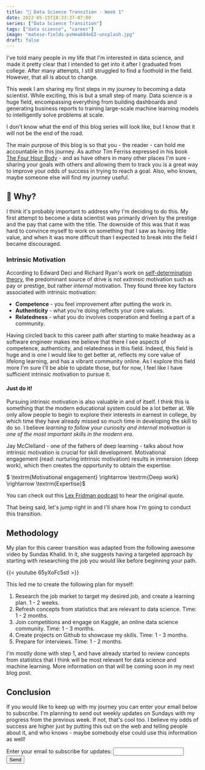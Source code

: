 ```yaml
---
title: "🎉 Data Science Transition - Week 1"
date: 2022-05-15T18:33:37-07:00
series: ["Data Science Transition"]
tags: ["data science", "career"]
image: "matese-fields-pvHma684eEI-unsplash.jpg"
draft: false
---
```

I've told many people in my life that I'm interested in data science, and made it pretty clear that I intended to get into it after I graduated from college. After many attempts, I still struggled to find a foothold in the field. However, that all is about to change.

This week I am sharing my first steps in my journey to becoming a data scientist. While exciting, this is but a small step of many. Data science is a huge field, encompassing everything from building dashboards and generating business reports to training large-scale machine learning models to intelligently solve problems at scale.

I don't know what the end of this blog series will look like, but I know that it will not be the end of the road.

The main purpose of this blog is so that you - the reader - can hold me accountable in this journey. As author Tim Ferriss expressed in his book [The Four Hour Body](https://www.amazon.com/4-Hour-Body-Uncommon-Incredible-Superhuman/dp/0307704610) - and as have others in many other places I'm sure - sharing your goals with others and allowing them to track you is a great way to improve your odds of success in trying to reach a goal. Also, who knows, maybe someone else will find my journey useful.

## 🤔 Why?

I think it's probably important to address why I'm deciding to do this. My first attempt to become a data scientist was primarily driven by the prestige and the pay that came with the title. The downside of this was that it was hard to convince myself to work on something that I saw as having little value, and when it was more difficult than I expected to break into the field I became discouraged.

### Intrinsic Motivation

According to Edward Deci and Richard Ryan's work on [self-determination theory](https://en.wikipedia.org/wiki/Self-determination_theory), the predominant source of drive is not *extrinsic* motivation such as pay or prestige, but rather *internal* motivation. They found three key factors associated with intrinsic motivation:

- **Competence** - you feel improvement after putting the work in.
- **Authenticity** - what you're doing reflects your core values.
- **Relatedness** - what you do involves cooperation and feeling a part of a community.

Having circled back to this career path after starting to make headway as a software engineer makes me believe that there I see aspects of competence, authenticity, and relatedness in this field. Indeed, this field is huge and is one I would like to get better at, reflects my core value of lifelong learning, and has a vibrant community online. As I explore this field more I'm sure I'll be able to update those, but for now, I feel like I have sufficient intrinsic motivation to pursue it.

#### Just do it!

Pursuing intrinsic motivation is also valuable in and of itself. I think this is something that the modern educational system could be a lot better at. We only allow people to begin to explore their interests in earnest in college, by which time they have already missed so much time in developing the skill to do so. I believe *learning to follow your curiosity and internal motivation is one of the most important skills in the modern era*.

Jay McClelland - one of the fathers of deep learning - talks about how intrinsic motivation is crucial for skill development. Motivational engagement (read: nurturing intrinsic motivation) results in immersion (deep work), which then creates the opportunity to obtain the expertise.

$ \textrm{Motivational engagement} \rightarrow \textrm{Deep work} \rightarrow \textrm{Expertise}$

You can check out this [Lex Fridman podcast](https://overcast.fm/+eZyDNBwGQ/2:10:53) to hear the original quote.

That being said, let's jump right in and I'll share how I'm going to conduct this transition.

## Methodology

My plan for this career transition was adapted from the following awesome video by Sundas Khalid. In it, she suggests having a targeted approach by starting with researching the job you would like before beginning your path.

{{< youtube 65yXoFc5stI >}}

This led me to create the following plan for myself:

1. Research the job market to target my desired job, and create a learning plan. 1 - 2 weeks.
2. Refresh concepts from statistics that are relevant to data science. Time: 1 - 2 months.
3. Join competitions and engage on Kaggle, an online data science community. Time: 1 - 3 months.
4. Create projects on Github to showcase my skills. Time: 1 - 3 months.
5. Prepare for interviews. Time: 1 - 2 months.

I'm mostly done with step 1, and have already started to review concepts from statistics that I think will be most relevant for data science and machine learning. More information on that will be coming soon in my next blog post.

## Conclusion

If you would like to keep up with my journey you can enter your email below to subscribe. I'm planning to send out weekly updates on Sundays with my progress from the previous week. If not, that's cool too. I believe my odds of success are higher just by putting this out on the web and telling people about it, and who knows - maybe somebody else could use this information as well!

<form
  action="https://formspree.io/f/xwkadlba"
  method="POST"
>
  <label>
    Enter your email to subscribe for updates:
    <input type="email" name="email">
  </label>
  <!-- your other form fields go here -->
  <button type="submit">Send</button>
</form>
